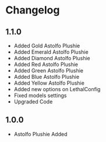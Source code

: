 # Changelog
## 1.1.0
- Added Gold Astolfo Plushie
- Added Emerald Astolfo Plushie
- Added Diamond Astolfo Plushie
- Added Red Astolfo Plushie
- Added Green Astolfo Plushie
- Added Blue Astolfo Plushie
- Added Yellow Astolfo Plushie
- Added new options on LethalConfig
- Fixed models settings
- Upgraded Code

## 1.0.0
- Astolfo Plushie Added